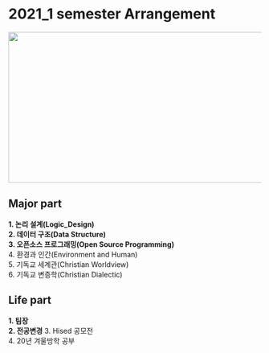 # 2021_1 semester Arrangement

 <img src="https://user-images.githubusercontent.com/82189642/123228697-9f13cc80-d510-11eb-97e7-dcab41c20532.jpg" width="600" height="300">
 
## Major part  
**1. 논리 설계(Logic_Design)**  
**2. 데이터 구조(Data Structure)**  
**3. 오픈소스 프로그래밍(Open Source Programming)**  
  4. 환경과 인간(Environment and Human)  
  5. 기독교 세계관(Christian Worldview)  
6. 기독교 변증학(Christian Dialectic)

## Life part
**1. 팀장**  
**2. 전공변경** 
3. Hised 공모전   
4. 20년 겨울방학 공부  
